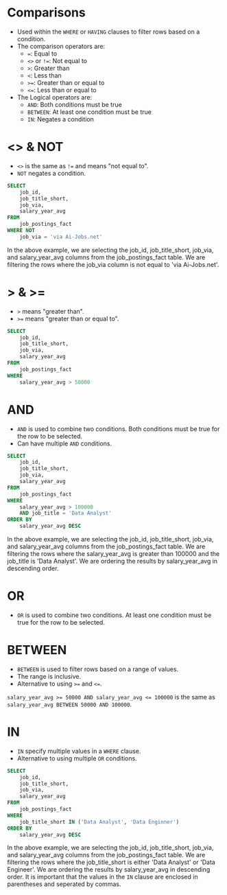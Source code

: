 # Comparisons
- Used within the `WHERE` or `HAVING` clauses to filter rows based on a condition. 
- The comparison operators are:
  - `=`: Equal to
  - `<>` or `!=`: Not equal to
  - `>`: Greater than
  - `<`: Less than
  - `>=`: Greater than or equal to
  - `<=`: Less than or equal to
- The Logical operators are:
  - `AND`: Both conditions must be true
  - `BETWEEN`: At least one condition must be true
  - `IN`: Negates a condition

# <> & NOT
- `<>` is the same as `!=` and means "not equal to".
- `NOT` negates a condition.

```sql
SELECT
    job_id,
    job_title_short,
    job_via,
    salary_year_avg
FROM 
	job_postings_fact
WHERE NOT
	job_via = 'via Ai-Jobs.net'
```

In the above example, we are selecting the job_id, job_title_short, job_via, and salary_year_avg columns from the job_postings_fact table. We are filtering the rows where the job_via column is not equal to 'via Ai-Jobs.net'.

# > & >=
- `>` means "greater than".
- `>=` means "greater than or equal to".

```sql
SELECT
    job_id,
    job_title_short,
    job_via,
    salary_year_avg
FROM 
	job_postings_fact
WHERE
	salary_year_avg > 50000
```

# AND
- `AND` is used to combine two conditions. Both conditions must be true for the row to be selected.
- Can have multiple `AND` conditions.

```sql
SELECT
    job_id,
    job_title_short,
    job_via,
    salary_year_avg
FROM 
	job_postings_fact
WHERE
	salary_year_avg > 100000
    AND job_title = 'Data Analyst'
ORDER BY 
	salary_year_avg DESC
```

In the above example, we are selecting the job_id, job_title_short, job_via, and salary_year_avg columns from the job_postings_fact table. We are filtering the rows where the salary_year_avg is greater than 100000 and the job_title is 'Data Analyst'. We are ordering the results by salary_year_avg in descending order.

# OR
- `OR` is used to combine two conditions. At least one condition must be true for the row to be selected.

# BETWEEN
- `BETWEEN` is used to filter rows based on a range of values.
- The range is inclusive.
- Alternative to using `>=` and `<=`.

`salary_year_avg >= 50000 AND salary_year_avg <= 100000` is the same as `salary_year_avg BETWEEN 50000 AND 100000`.

# IN
- `IN` specify multiple values in a `WHERE` clause.
- Alternative to using multiple `OR` conditions.

```sql
SELECT
    job_id,
    job_title_short,
    job_via,
    salary_year_avg
FROM 
	job_postings_fact
WHERE
	job_title_short IN ('Data Analyst', 'Data Enginner')
ORDER BY 
	salary_year_avg DESC

```

In the above example, we are selecting the job_id, job_title_short, job_via, and salary_year_avg columns from the job_postings_fact table. We are filtering the rows where the job_title_short is either 'Data Analyst' or 'Data Engineer'. We are ordering the results by salary_year_avg in descending order. It is important that the values in the `IN` clause are enclosed in parentheses and seperated by commas.